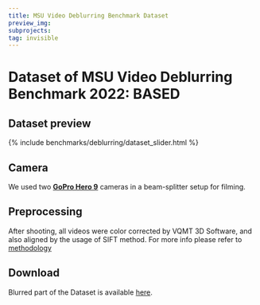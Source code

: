 ```yaml
---
title: MSU Video Deblurring Benchmark Dataset
preview_img:
subprojects:
tag: invisible
---
```


<link rel="stylesheet" href="/assets/css/benchmarks/style.css">
<script src="https://code.highcharts.com/highcharts.js"></script>
<script src="https://code.highcharts.com/modules/exporting.js"></script>
<script src="https://code.highcharts.com/modules/export-data.js"></script>
<script src="https://code.highcharts.com/modules/accessibility.js"></script>
<script src="https://ajax.googleapis.com/ajax/libs/jquery/1.8.2/jquery.min.js"></script>
<script src="https://code.highcharts.com/highcharts-more.js"></script>
<link rel="stylesheet" type="text/css" href="https://cdn.datatables.net/1.10.22/css/jquery.dataTables.css">
<script type="text/javascript" charset="utf8"
    src="https://cdn.datatables.net/1.10.22/js/jquery.dataTables.js"></script>

# Dataset of MSU Video Deblurring Benchmark 2022: BASED
<div id="buttons"></div>
<script>
	__set_menu_buttons([
	['Home', '/benchmarks/deblurring.html'],
	['Participants','/benchmarks/deblurring-participants.html'], 
    ['Dataset','/benchmarks/deblurring-dataset.html'], 
	['Evaluation methodology', '/benchmarks/deblurring-methodology.html'], 
	['How to participate', '/benchmarks/deblurring.html#participate'],
    ['Contact us', '/benchmarks/deblurring.html#contacts']
	], 'Dataset')
</script>

<div class="current_content" markdown="1">


## Dataset preview
{% include benchmarks/deblurring/dataset_slider.html %}

## Camera


We used two <a href="https://gopro.com/en/us/shop/cameras/hero9-black/CHDHX-901-master.html">**GoPro Hero 9**</a> cameras in a beam-splitter setup for filming.<br>


## Preprocessing
After shooting, all videos were color corrected by VQMT 3D Software, and also aligned by the usage of SIFT method. For more info please refer to <a href="/benchmarks/deblurring-methodology.html">methodology</a>

## Download

Blurred part of the Dataset is available <a href="https://drive.google.com/file/d/1ce3IkejSQe2DAnYhWinNvBpfnnBfPifP/view?usp=sharing">here</a>.<br>
